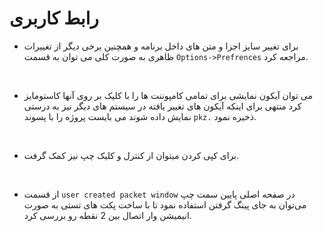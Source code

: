 # رابط کاربری
+ برای تغییر سایز اجزا و متن های داخل برنامه و همچنین برخی دیگر از تغییرات ظاهری به صورت کلی می توان به قسمت `Options->Prefrences` مراجعه کرد.

<br>

+ می توان آیکون نمایشی برای تمامی کامپوننت ها را با کلیک بر روی آنها کاستومایز کرد منتهی برای اینکه آیکون های تغییر یافته در سیستم های دیگر نیز به درستی نمایش داده شوند می بایست پروژه را با پسوند `pkz.` ذخیره نمود.

<br>

+ برای کپی کردن میتوان از کنترل و کلیک چپ نیز کمک گرفت.

<br>

+  از قسمت `user created packet window` در صفحه اصلی پایین سمت چپ می‌توان به جای پینگ گرفتن استفاده نمود تا با ساخت پکت های تستی به صورت انیمیشن وار اتصال بین 2 نقطه رو بررسی کرد.

<br>
